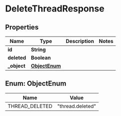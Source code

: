 

# DeleteThreadResponse


## Properties

| Name | Type | Description | Notes |
|------------ | ------------- | ------------- | -------------|
|**id** | **String** |  |  |
|**deleted** | **Boolean** |  |  |
|**_object** | [**ObjectEnum**](#ObjectEnum) |  |  |



## Enum: ObjectEnum

| Name | Value |
|---- | -----|
| THREAD_DELETED | &quot;thread.deleted&quot; |




